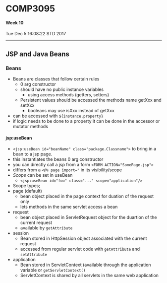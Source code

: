 # COMP3095
#### Week 10
Tue Dec  5 16:08:22 STD 2017

___

## JSP and Java Beans

### Beans
- Beans are classes that follow certain rules
  - 0 arg constructor
  - should have no public instance variables
    - using access methods (getters, setters)
  - Persistent values should be accessed the methods name getXxx and setXxx
    - booleans may use isXxx instead of getXxx
- can be accessed with `${instance.property}`
- if logic needs to be done to a property it can be done in the accessor or mutator methods
#### jsp:useBean
- `<jsp:useBean id="beanName" class="package.Classname">` to bring in a bean to a jsp page.
- this instantiates the beans 0 arg constructor
- you can directly call a jsp from a form `<FORM ACTION="SomePage.jsp">`
- differs from a `<@% page import="` in its visibility/scope
- *Scope* can be set in useBean
  - `<jsp:useBean id="foo" class="..." scope="application"/>`
- Scope types;
 - page (default)
   - bean object placed in the page context for duation of the request only
   - lets methods in the same servlet access a bean
 - request
   - bean object placed in ServletRequest object for the duartion of the current request
   - available by `getAttribute`
 - session
   - Bean stored in HttpSession object associated with the current request
   - accessed from regular servlet code with `getAttribute` and `setAttribute`
 - application
   - Bean stored in ServletContext (available through the application variable or `getServletContext()`
   - ServletContext is shared by all servlets in the same web application 

  
